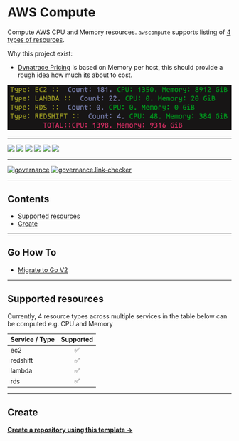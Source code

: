 # AWS Compute

Compute AWS CPU and Memory resources.
`awscompute` supports listing of [4 types of resources](#supported-resources).

Why this project exist:
- [Dynatrace Pricing](https://www.dynatrace.com/pricing/) is based on Memory per host, this should provide a rough idea how much its about to cost.

![example output](./docs/example-output.png)

---

![](https://img.shields.io/github/commit-activity/m/cloudkats/awscompute)
![](https://img.shields.io/github/last-commit/cloudkats/awscompute)
[![](https://img.shields.io/github/license/ivankatliarchuk/.github)](https://github.com/ivankatliarchuk/.github/LICENCE)
[![](https://img.shields.io/github/languages/code-size/cloudkats/awscompute)](https://github.com/cloudkats/awscompute)
[![](https://img.shields.io/github/repo-size/cloudkats/awscompute)](https://github.com/cloudkats/awscompute)
![](https://img.shields.io/github/languages/top/cloudkats/awscompute?color=green&logo=markdown&logoColor=blue)

---

[![governance][governance-badge]][governance-action]
[![governance.link-checker][governance.link-checker.badge]][governance.link-checker.status]

---

<!-- START doctoc generated TOC please keep comment here to allow auto update -->
<!-- DON'T EDIT THIS SECTION, INSTEAD RE-RUN doctoc TO UPDATE -->
## Contents

- [Supported resources](#supported-resources)
- [Create](#create)

<!-- END doctoc generated TOC please keep comment here to allow auto update -->

---

## Go How To

- [Migrate to Go V2](https://aws.github.io/aws-sdk-go-v2/docs/migrating/)

---

## Supported resources

Currently, 4 resource types across multiple services in the table below can be computed e.g. CPU and Memory

| Service / Type | Supported |
| :------------- | :--: |
| ec2 | ✅ |
| redshift | ✅ |
| lambda | ✅ |
| rds | ✅ |

---

## Create

[**Create a repository using this template →**][template.generate]

<!-- resources -->
[template.generate]: https://github.com/cloudkats/awscompute/generate
[code-style.badge]: https://img.shields.io/badge/code_style-prettier-ff69b4.svg?style=flat-square

[governance-badge]: https://github.com/cloudkats/awscompute/actions/workflows/governance.bot.yml/badge.svg
[governance-action]: https://github.com/cloudkats/awscompute/actions/workflows/governance.bot.yml

[governance.link-checker.badge]: https://github.com/cloudkats/awscompute/actions/workflows/governance.links-checker.yml/badge.svg
[governance.link-checker.status]: https://github.com/cloudkats/awscompute/actions/workflows/governance.links-checker.yml

